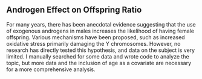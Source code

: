 ## Androgen Effect on Offspring Ratio
For many years, there has been anecdotal evidence suggesting that the use of exogenous androgens in males increases the likelihood of having female offspring. Various mechanisms have been proposed, such as increased oxidative stress primarily damaging the Y chromosomes. However, no research has directly tested this hypothesis, and data on the subject is very limited.
I manually searched for some data and wrote code to analyze the topic, but more data and the inclusion of age as a covariate are necessary for a more comprehensive analysis.
